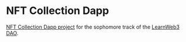 # NFT Collection Dapp

[NFT Collection Dapp project](https://www.learnweb3.io/tracks/sophomore/nft-collection) for the sophomore track of the [LearnWeb3 DAO](https://www.learnweb3.io/).
